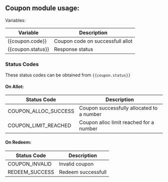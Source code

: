 ## Coupon module usage:

Variables:

| Variable | Description |
|----------|-------------|
| {{coupon.code}} | Coupon code on successfull allot |
| {{coupon.status}} | Response status |

### Status Codes

These status codes can be obtained from `{{coupon.status}}`

#### On Allot:
| Status Code | Description |
|----------|-------------|
|COUPON_ALLOC_SUCCESS| Coupon successfully allocated to a number |
|COUPON_LIMIT_REACHED | Coupon alloc limit reached for a number |

#### On Redeem:
| Status Code | Description |
|----------|-------------|
|COUPON_INVALID | Invalid coupon |
|REDEEM_SUCCESS | Redeem successfull |